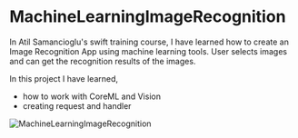# MachineLearningImageRecognition

In Atil Samancioglu's swift training course, I have learned how to create an Image Recognition App using machine learning tools. User selects images and can get the recognition results of the images.

In this project I have learned,

- how to work with CoreML and Vision 
- creating request and handler

![MachineLearningImageRecognition](https://user-images.githubusercontent.com/103364929/184661784-4f79951b-9f9c-427f-aa67-0c781b3334bc.gif)
